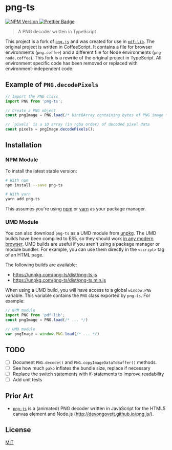 # png-ts

<!-- NPM Version -->
<a href="https://www.npmjs.com/package/png-ts">
  <img
    src="https://img.shields.io/npm/v/png-ts.svg?style=flat-square"
    alt="NPM Version"
  />
</a>

<!-- Prettier Badge -->
<a href="https://prettier.io/">
  <img
    src="https://img.shields.io/badge/code_style-prettier-ff69b4.svg?style=flat-square"
    alt="Prettier Badge"
  />
</a>

> A PNG decoder written in TypeScript

This project is a fork of [`png.js`](https://github.com/devongovett/png.js) and was created for use in [`pdf-lib`](https://github.com/Hopding/pdf-lib). The original project is written in CoffeeScript. It contains a file for browser environments (`png.coffee`) and a different file for Node environments (`png-node.coffee`). This fork is a rewrite of the original project in TypeScript. All environment specific code has been removed or replaced with environment-independent code.

## Example of `PNG.decodePixels`
```javascript
// Import the PNG class
import PNG from 'png-ts';

// Create a PNG object
const pngImage = PNG.load(/* Uint8Array containing bytes of PNG image */);

// `pixels` is a 1D array (in rgba order) of decoded pixel data
const pixels = pngImage.decodePixels();
```

## Installation
### NPM Module
To install the latest stable version:
```bash
# With npm
npm install --save png-ts

# With yarn
yarn add png-ts
```
This assumes you're using [npm](https://www.npmjs.com/) or [yarn](https://yarnpkg.com/lang/en/) as your package manager.

### UMD Module
You can also download `png-ts` as a UMD module from [unpkg](https://unpkg.com/#/). The UMD builds have been compiled to ES5, so they should work [in any modern browser](https://caniuse.com/#feat=es5). UMD builds are useful if you aren't using a package manager or module bundler. For example, you can use them directly in the `<script>` tag of an HTML page.

The following builds are available:

* https://unpkg.com/png-ts/dist/png-ts.js
* https://unpkg.com/png-ts/dist/png-ts.min.js

When using a UMD build, you will have access to a global `window.PNG` variable. This variable contains the `PNG` class exported by `png-ts`. For example:

```javascript
// NPM module
import PNG from 'pdf-lib';
const pngImage = PNG.load(/* ... */)

// UMD module
var pngImage = window.PNG.load(/* ... */)
```

## TODO
- [ ] Document `PNG.decode()` and `PNG.copyImageDataToBuffer()` methods.
- [ ] See how much `pako` inflates the bundle size, replace if necessary
- [ ] Replace the switch statements with if-statements to improve readability
- [ ] Add unit tests

## Prior Art
* [`png-js`](https://github.com/devongovett/png.js) is a (animated) PNG decoder written in JavaScript for the HTML5 canvas element and Node.js (http://devongovett.github.io/png.js/).

## License
[MIT](https://choosealicense.com/licenses/mit/)
